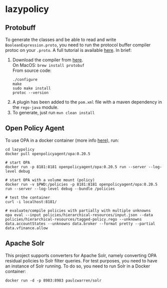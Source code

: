 # lazypolicy


## Protobuff
To generate the classes and be able to read and write `BooleanExpression.proto`, you need to run the protocol buffer compiler protoc on your `.proto`. A full tutorial is available [here](https://developers.google.com/protocol-buffers/docs/javatutorial). In brief:  

1. Download the compiler from [here](https://developers.google.com/protocol-buffers/docs/downloads).  
    On MacOS: `brew install protobuf`  
    From source code:  
    ```
    ./configure   
    make
    sudo make install
    protoc --version
   ```
2. A plugin has been added to the `pom.xml` file with a maven dependency in the `rego-java` module.
3. To generate, just run `mvn clean install` 


## Open Policy Agent
To use OPA in a docker container (more info [here](https://www.openpolicyagent.org/docs/latest/deployments/)), run:  
```
cd lazypolicy
docker pull openpolicyagent/opa:0.20.5

# start OPA
docker run -p 8181:8181 openpolicyagent/opa:0.20.5 run --server --log-level debug

# start OPA with a volume mount (policy)
docker run -v $PWD:/policies -p 8181:8181 openpolicyagent/opa:0.20.5 run --server --log-level debug --bundle /policies

# test the container
curl -i localhost:8181/

# evaluate/compile policies with partially with multiple unknowns
opa eval --input policies/hierarchical-resources/input.json --data policies/hierarchical-resources/tagged-policy.rego --unknowns data.accountStates --unknowns data.broker --format pretty --partial data.vfinance.allow 

```


## Apache Solr
This project supports converters for Apache Solr, namely converting OPA residual policies to Solr filter queries. For test purposes, you need to have an instance of Solr running. To do so, you need to run Solr in a Docker container:  
```
docker run -d -p 8983:8983 paulcwarren/solr
```